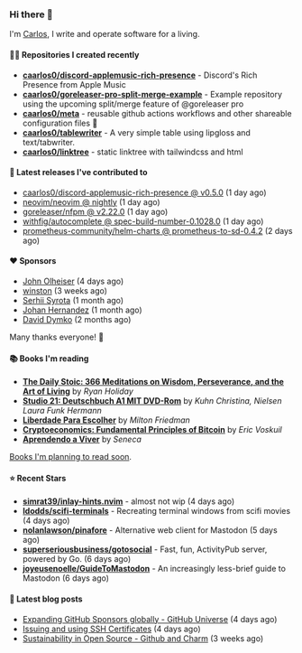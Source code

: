 ### Hi there 👋

I'm [Carlos](https://caarlos0.dev), I write and operate software for a living.

#### 👨‍💻 Repositories I created recently
- **[caarlos0/discord-applemusic-rich-presence](https://github.com/caarlos0/discord-applemusic-rich-presence)** - Discord&#39;s Rich Presence from Apple Music
- **[caarlos0/goreleaser-pro-split-merge-example](https://github.com/caarlos0/goreleaser-pro-split-merge-example)** - Example repository using the upcoming split/merge feature of @goreleaser pro
- **[caarlos0/meta](https://github.com/caarlos0/meta)** - reusable github actions workflows and other shareable configuration files 🫥
- **[caarlos0/tablewriter](https://github.com/caarlos0/tablewriter)** - A very simple table using lipgloss and text/tabwriter.
- **[caarlos0/linktree](https://github.com/caarlos0/linktree)** - static linktree with tailwindcss and html

#### 🚀 Latest releases I've contributed to


- [caarlos0/discord-applemusic-rich-presence @ v0.5.0](https://github.com/caarlos0/discord-applemusic-rich-presence/releases/tag/v0.5.0) (1 day ago)
- [neovim/neovim @ nightly](https://github.com/neovim/neovim/releases/tag/nightly) (1 day ago)
- [goreleaser/nfpm @ v2.22.0](https://github.com/goreleaser/nfpm/releases/tag/v2.22.0) (1 day ago)
- [withfig/autocomplete @ spec-build-number-0.1028.0](https://github.com/withfig/autocomplete/releases/tag/spec-build-number-0.1028.0) (1 day ago)
- [prometheus-community/helm-charts @ prometheus-to-sd-0.4.2](https://github.com/prometheus-community/helm-charts/releases/tag/prometheus-to-sd-0.4.2) (2 days ago)

#### ❤️ Sponsors
- [John Olheiser](https://github.com/jolheiser) (4 days ago)
- [winston](https://github.com/nekowinston) (3 weeks ago)
- [Serhii Syrota](https://github.com/ssyrota) (1 month ago)
- [Johan Hernandez](https://github.com/bithavoc) (1 month ago)
- [David Dymko](https://github.com/ddymko) (2 months ago)

Many thanks everyone! 🙏

#### 📚 Books I'm reading
- **[The Daily Stoic: 366 Meditations on Wisdom, Perseverance, and the Art of Living](https://www.goodreads.com/book/show/29093292-the-daily-stoic)** by _Ryan Holiday_
- **[Studio 21: Deutschbuch A1 MIT DVD-Rom](https://www.goodreads.com/book/show/25495148-studio-21)** by _Kuhn Christina, Nielsen Laura Funk Hermann_
- **[Liberdade Para Escolher](https://www.goodreads.com/book/show/17238591-liberdade-para-escolher)** by _Milton Friedman_
- **[Cryptoeconomics: Fundamental Principles of Bitcoin](https://www.goodreads.com/book/show/56919322-cryptoeconomics)** by _Eric Voskuil_
- **[Aprendendo a Viver](https://www.goodreads.com/book/show/28219486-aprendendo-a-viver)** by _Seneca_

[Books I'm planning to read soon](https://www.amazon.com.br/hz/wishlist/ls/EB8P7VS717SV).

#### ⭐ Recent Stars


- **[simrat39/inlay-hints.nvim](https://github.com/simrat39/inlay-hints.nvim)** - almost not wip (4 days ago)
- **[ldodds/scifi-terminals](https://github.com/ldodds/scifi-terminals)** - Recreating terminal windows from scifi movies (4 days ago)
- **[nolanlawson/pinafore](https://github.com/nolanlawson/pinafore)** - Alternative web client for Mastodon (5 days ago)
- **[superseriousbusiness/gotosocial](https://github.com/superseriousbusiness/gotosocial)** - Fast, fun, ActivityPub server, powered by Go. (6 days ago)
- **[joyeusenoelle/GuideToMastodon](https://github.com/joyeusenoelle/GuideToMastodon)** - An increasingly less-brief guide to Mastodon (6 days ago)

#### 📄 Latest blog posts
- [Expanding GitHub Sponsors globally - GitHub Universe](https://carlosbecker.com/posts/github-universe-2022/) (4 days ago)
- [Issuing and using SSH Certificates](https://carlosbecker.com/posts/ssh-certificates/) (4 days ago)
- [Sustainability in Open Source - Github and Charm](https://carlosbecker.com/posts/sustainability-oss-github-charm/) (3 weeks ago)

